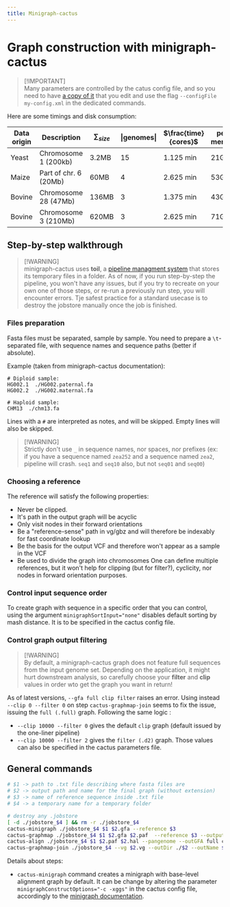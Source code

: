 ```yaml
---
title: Minigraph-cactus
---
```

# Graph construction with minigraph-cactus

> [!IMPORTANT]\
> Many parameters are controlled by the catus config file, and so you need to have [a copy of it](https://github.com/ComparativeGenomicsToolkit/cactus/blob/master/src/cactus/cactus_progressive_config.xml) that you edit and use the flag `--configFile my-config.xml` in the dedicated commands.

Here are some timings and disk consumption:

| Data origin | Description           | $\sum_{size}$ | \|genomes\| | $\frac{time}{cores}$ | peak memory | $G_{size}$ | $Folder_{size}$ |
|-------------|-----------------------|---------------|-------------|----------------------|-------------|------------|-----------------|
| Yeast       | Chromosome 1 (200kb)  | 3.2MB         | 15          | 1.125 min            | 21Go        | 3.8MB      | 10MB            |
| Maize       | Part of chr. 6 (20Mb) | 60MB          | 4           | 2.625 min            | 53Go        | 61.9MB     | 150MB           |
| Bovine      | Chromosome 28 (47Mb)  | 136MB         | 3           | 1.375 min            | 43Go        | 94MB       | 210MB           |
| Bovine      | Chromosome 3 (210Mb)  | 620MB         | 3           | 2.625 min            | 71Go        | 280MB      | 550MB           |

## Step-by-step walkthrough

> [!WARNING]\
> minigraph-cactus uses **toil**, a [pipeline managment system](https://toil.ucsc-cgl.org/) that stores its temporary files in a folder. As of now, if you run step-by-step the pipeline, you won't have any issues, but if you try to recreate on your own one of those steps, or re-run a previously run step, you will encounter errors. Tje safest practice for a standard usecase is to destroy the jobstore manually once the job is finished.

### Files preparation

Fasta files must be separated, sample by sample.
You need to prepare a `\t`-separated file, with sequence names and sequence paths (better if absolute).

Example (taken from minigraph-cactus documentation):

```
# Diploid sample:
HG002.1  ./HG002.paternal.fa
HG002.2  ./HG002.maternal.fa

# Haploid sample:
CHM13  ./chm13.fa
```

Lines with a `#` are interpreted as notes, and will be skipped. Empty lines will also be skipped.

> [!WARNING]\
> Strictly don't use `_` in sequence names, nor spaces, nor prefixes (ex: if you have a sequence named `zea252` and a sequence named `zea2`, pipeline will crash. `seq1` and `seq10` also, but not `seq01` and `seq00`)

### Choosing a reference

The reference will satisfy the following properties:
+ Never be clipped.
+ It's path in the output graph will be acyclic
+ Only visit nodes in their forward orientations
+ Be a "reference-sense" path in vg/gbz and will therefore be indexably for fast coordinate lookup
+ Be the basis for the output VCF and therefore won't appear as a sample in the VCF
+ Be used to divide the graph into chromosomes
One can define multiple references, but it won't help for clipping (but for filter?), cyclicity, nor nodes in forward orientation purposes.

### Control input sequence order

To create graph with sequence in a specific order that you can control, using the argument `minigraphSortInput="none"` disables default sorting by mash distance. It is to be specified in the cactus config file.


### Control graph output filtering

> [!WARNING]\
> By default, a minigraph-cactus graph does not feature full sequences from the input genome set. Depending on the application, it might hurt downstream analysis, so carefully choose your **filter** and **clip** values in order wto get the graph you want in return!

As of latest versions, `--gfa full clip filter` raises an error. Using instead `--clip 0 --filter 0` on step `cactus-graphmap-join` seems to fix the issue, issuing the `full (.full)` graph. Following the same logic :
+ `--clip 10000 --filter 0` gives the default `clip` graph (default issued by the one-liner pipeline)
+ `--clip 10000 --filter 2` gives the `filter (.d2)` graph.
Those values can also be specified in the cactus parameters file.

## General commands

```bash
# $1 -> path to .txt file describing where fasta files are
# $2 -> output path and name for the final graph (without extension)
# $3 -> name of reference sequence inside .txt file
# $4 -> a temporary name for a temporary folder

# destroy any .jobstore
[ -d ./jobstore_$4 ] && rm -r ./jobstore_$4
cactus-minigraph ./jobstore_$4 $1 $2.gfa --reference $3
cactus-graphmap ./jobstore_$4 $1 $2.gfa $2.paf  --reference $3 --outputFasta $2.sv.gfa.fa.gz
cactus-align ./jobstore_$4 $1 $2.paf $2.hal --pangenome --outGFA full clip filter --outVG --reference $3
cactus-graphmap-join ./jobstore_$4 --vg $2.vg --outDir ./$2 --outName $4 --reference $3 --clip 0 --filter 0
```

Details about steps:
+ `cactus-minigraph` command creates a minigraph with base-level alignment graph by default. It can be change by altering the parameter `minigraphConstructOptions="-c -xggs"` in the cactus config file, accordingly to the [minigraph documentation](https://github.com/lh3/minigraph).
